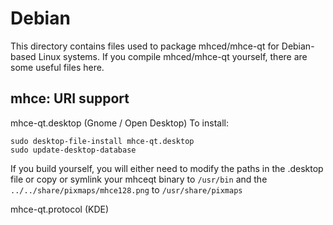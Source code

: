 
Debian
====================
This directory contains files used to package mhced/mhce-qt
for Debian-based Linux systems. If you compile mhced/mhce-qt yourself, there are some useful files here.

## mhce: URI support ##


mhce-qt.desktop  (Gnome / Open Desktop)
To install:

	sudo desktop-file-install mhce-qt.desktop
	sudo update-desktop-database

If you build yourself, you will either need to modify the paths in
the .desktop file or copy or symlink your mhceqt binary to `/usr/bin`
and the `../../share/pixmaps/mhce128.png` to `/usr/share/pixmaps`

mhce-qt.protocol (KDE)

